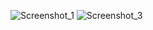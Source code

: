 ![Screenshot_1](https://github.com/MaxYablochkin/SampleRoomDatabase/assets/102767277/4d62de78-64de-4dd0-983d-b3fa4c8e9498)
![Screenshot_3](https://github.com/MaxYablochkin/SampleRoomDatabase/assets/102767277/a262bbbf-54b0-41c1-baa7-481194f06ea8)
